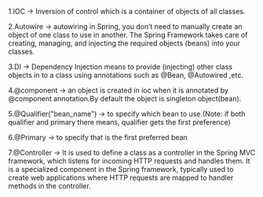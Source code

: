 1.IOC -> Inversion of control which is a container of objects of all classes.

2.Autowire -> autowiring in Spring, you don’t need to manually create an object of one class to use in another. The Spring Framework takes care of creating, managing, and injecting the required objects (beans) into your classes.

3.DI -> Dependency Injection means to provide (injecting) other class objects in to a class using annotations such as @Bean, @Autowired ,etc.

4.@component -> an object is created in ioc when it is annotated by @component annotation.By default the object is singleton object(bean).

5.@Qualifier("bean_name") -> to specify which bean to use.(Note: if both qualifier and primary there means, qualifier gets the first preference)

6.@Primary -> to specify that is the first preferred bean

7.@Controller -> It is used to define a class as a controller in the Spring MVC framework, which listens for incoming HTTP requests and handles them. It is a specialized component in the Spring framework, typically used to create web applications where HTTP requests are mapped to handler methods in the controller.
